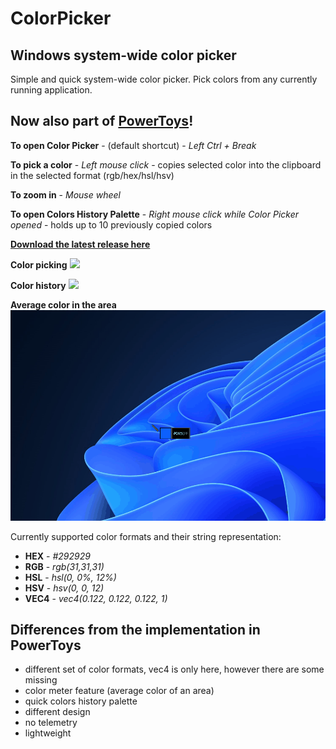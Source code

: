 # ColorPicker
## Windows system-wide color picker

Simple and quick system-wide color picker. Pick colors from any currently running application.
## Now also part of [**PowerToys**](https://github.com/microsoft/PowerToys)! 

**To open Color Picker** - (default shortcut) - *Left Ctrl + Break*

**To pick a color** - *Left mouse click* - copies selected color into the clipboard in the selected format (rgb/hex/hsl/hsv)

**To zoom in** - *Mouse wheel*

**To open Colors History Palette** - *Right mouse click while Color Picker opened* - holds up to 10 previously copied colors

[**Download the latest release here**](https://github.com/martinchrzan/ColorPicker/releases/latest)

**Color picking**
![](showcase.gif)


**Color history**
![](ColorsHistory.gif)


**Average color in the area**
![](colorMeter.gif)

Currently supported color formats and their string representation:
- **HEX** - *#292929*
- **RGB** - *rgb(31,31,31)*
- **HSL** - *hsl(0, 0%, 12%)* 
- **HSV** - *hsv(0, 0, 12)*
- **VEC4** - *vec4(0.122, 0.122, 0.122, 1)*

## Differences from the implementation in PowerToys
- different set of color formats, vec4 is only here, however there are some missing
- color meter feature (average color of an area)
- quick colors history palette
- different design
- no telemetry
- lightweight

